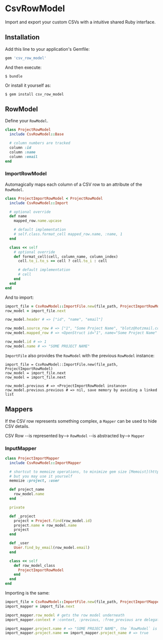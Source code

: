 # CsvRowModel

Import and export your custom CSVs with a intuitive shared Ruby interface.

## Installation

Add this line to your application's Gemfile:

```ruby
gem 'csv_row_model'
```

And then execute:

    $ bundle

Or install it yourself as:

    $ gem install csv_row_model

## RowModel

Define your `RowModel`.
```ruby
class ProjectRowModel
  include CsvRowModel::Base

  # column numbers are tracked
  column :id
  column :name
  column :email
end
```

### ImportRowModel

Automagically maps each column of a CSV row to an attribute of the `RowModel`.
```ruby
class ProjectImportRowModel < ProjectRowModel
  include CsvRowModel::Import

  # optional override
  def name
    mapped_row.name.upcase

    # default implementation
    # self.class.format_cell mapped_row.name, :name, 1
  end

  class << self
    # optional override
    def format_cell(cell, column_name, column_index)
      cell.to_i.to_s == cell ? cell.to_i : cell

      # default implementation
      # cell
    end
  end
end
```

And to import:
```ruby
import_file = CsvRowModel::ImportFile.new(file_path, ProjectImportRowModel)
row_model = import_file.next

row_model.header # => ["id", "name", "email"]

row_model.source_row # => ["1", "Some Project Name", "blotz@hotzmail.com"]
row_model.mapped_row # => <OpenStruct id="1", name="Some Project Name" email="blotz@hotzmail.com">

row_model.id # => 1
row_model.name # => "SOME PROJECT NAME"
```

`ImportFile` also provides the `RowModel` with the previous `RowModel` instance:
```
import_file = CsvRowModel::ImportFile.new(file_path, ProjectImportRowModel)
row_model = import_file.next
row_model = import_file.next

row_model.previous # => <ProjectImportRowModel instance>
row_model.previous.previous # => nil, save memory by avoiding a linked list
```

## Mappers

If the CSV row represents something complex, a `Mapper` can be used to hide CSV details.

CSV Row --is represented by--> `RowModel` --is abstracted by--> `Mapper`

### InputMapper
```ruby
class ProjectImportMapper
  include CsvRowModel::ImportMapper

  # shortcut to memoize operations, to minimize gem size [Memoist](https://github.com/matthewrudy/memoist) is not used,
  # but you may use it yourself
  memoize :project, :user

  def project_name
    row_model.name
  end

  private

  def _project
    project = Project.find(row_model.id)
    project.name = row_model.name
    project
  end

  def _user
    User.find_by_email(row_model.email)
  end

  class << self
    def row_model_class
      ProjectImportRowModel
    end
  end
end
```

Importing is the same:
```ruby
import_file = CsvRowModel::ImportFile.new(file_path, ProjectImportMapper)
import_mapper = import_file.next

import_mapper.row_model # gets the row model underneath
import_mapper.context # :context, :previous, :free_previous are delegated to row_model for convenience

import_mapper.project.name # => "SOME PROJECT NAME", the `RowModel` is still working underneath
import_mapper.project.name == import_mapper.project_name # => true
```